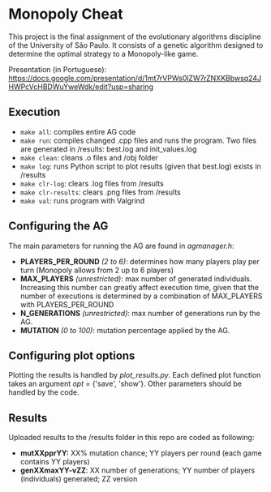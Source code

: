 # Monopoly Cheat

This project is the final assignment of the evolutionary algorithms discipline
of the University of São Paulo. It consists of a genetic algorithm designed to
determine the optimal strategy to a Monopoly-like game.

Presentation (in Portuguese): https://docs.google.com/presentation/d/1mt7rVPWs0lZW7rZNXKBbwsq24JHWPcVcHBDWuYweWdk/edit?usp=sharing

## Execution
* `make all`: compiles entire AG code
* `make run`: compiles changed .cpp files and runs the program. Two files are generated in /results: best.log and init_values.log
* `make clean`: cleans .o files and /obj folder
* `make log`: runs Python script to plot results (given that best.log) exists in /results
* `make clr-log`: clears .log files from /results
* `make clr-results`: clears .png files from /results
* `make val`: runs program with Valgrind

## Configuring the AG
The main parameters for running the AG are found in *agmanager.h*:
* **PLAYERS_PER_ROUND** *(2 to 6)*: determines how many players play per turn (Monopoly allows from 2 up to 6 players)
* **MAX_PLAYERS** *(unrestricted)*: max number of generated individuals. Increasing this number can greatly affect execution time, given that the number of executions is determined by a combination of MAX_PLAYERS with PLAYERS_PER_ROUND
* **N_GENERATIONS** *(unrestricted)*: max number of generations run by the AG.
* **MUTATION** *(0 to 100)*: mutation percentage applied by the AG.

## Configuring plot options
Plotting the results is handled by *plot_results.py*. Each defined plot function takes an argument *opt* = {'save', 'show'}. Other parameters should be handled by the code.

## Results
Uploaded results to the /results folder in this repo are coded as following:
* **mutXXpprYY:** XX% mutation chance; YY players per round (each game contains YY players)
* **genXXmaxYY-vZZ**: XX number of generations; YY number of players (individuals) generated; ZZ version
